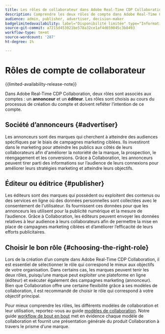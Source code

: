 ```yaml
---
title: Les rôles de collaborateur dans Adobe Real-Time CDP Collaboration.
description: Comprendre les deux rôles de compte dans Adobe Real-Time CDP Collaboration
audience: admin, publisher, advertiser, decision-maker
badgelimitedavailability: label="Disponibilité limitée" type="Informative" url="https://helpx.adobe.com/legal/product-descriptions/real-time-customer-data-platform-collaboration.html newtab=true"
source-git-commit: a7215d453021be578a32ce1af4d659845c3b8493
workflow-type: tm+mt
source-wordcount: '287'
ht-degree: 1%

---
```


# Rôles de compte de collaborateur

{{limited-availability-release-note}}

Dans Adobe Real-Time CDP Collaboration, deux rôles sont associés aux comptes : un **annonceur** et un **éditeur**. Les rôles sont choisis au cours du processus de création du compte et doivent refléter l’intention de ce compte.

## Société d’annonceurs {#advertiser}

Les annonceurs sont des marques qui cherchent à atteindre des audiences spécifiques par le biais de campagnes marketing ciblées. Ils investiront dans le marketing pour atteindre les publics aux côtés de leurs collaborateurs afin d&#39;améliorer la notoriété de la marque, la prospection, le réengagement et les conversions. Grâce à Collaboration, les annonceurs peuvent tirer parti des informations sur l’audience de leurs connexions pour améliorer leurs stratégies marketing et atteindre leurs objectifs.

## Éditeur ou éditrice {#publisher}

Les éditeurs sont des marques qui possèdent ou exploitent des contenus ou des services en ligne où des données personnelles sont collectées avec le consentement de l&#39;utilisateur. Ils fournissent ces données pour que les annonceurs les utilisent pour la publicité numérique et la mesure de l’audience. Grâce à Collaboration, les éditeurs peuvent envoyer les données relatives à leur audience à leurs collaborateurs afin de permettre la mise en place de campagnes marketing ciblées et d’améliorer l’efficacité de leurs efforts publicitaires.

## Choisir le bon rôle {#choosing-the-right-role}

Lors de la création d’un compte dans Adobe Real-Time CDP Collaboration, il est essentiel de sélectionner le rôle qui correspond le mieux aux objectifs de votre organisation. Dans certains cas, les marques peuvent tenir les deux rôles, puisqu’une marque peut exploiter une plateforme en ligne (éditeur) et exécuter également des campagnes marketing (annonceur). Bien que Collaboration offre une certaine flexibilité grâce à ses modèles de collaboration, il est recommandé de choisir le rôle qui correspond à votre objectif principal.

Pour mieux comprendre les rôles, les différents modèles de collaboration et leur utilisation, reportez-vous au guide [modèles de collaboration](/help/guide/overview/collaboration-patterns.md). Notre guide [workflow de bout en bout](/help/guide/overview/end-to-end-workflow.md) met en évidence chaque modèle de collaboration et fournit une présentation générale du produit Collaboration à travers le prisme d’une marque.
